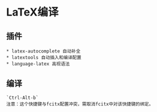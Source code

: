 # LaTeX编译 

## 插件
  	* latex-autocomplete 自动补全
	* latextools 自动插入和编译配置
	* language-latex 高视语法


## 编译
 	`Ctrl-Alt-b`
	注意：这个快捷键与fcitx配置冲突，需取消fcitx中对该快捷键的绑定。
